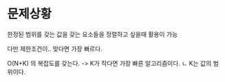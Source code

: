 # 문제상황
한정된 범위를 갖는 값을 갖는 요소들을 정렬하고 싶을때 활용이 가능

다만 제한조건이.. 맞다면 가장 빠르다.

O(N+K) 의 복잡도를 갖는다. -> K가 작다면 가장 빠른 알고리즘이다.
ㄴ K는 값의 범위이다. 

